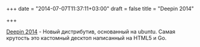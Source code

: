 +++
date = "2014-07-07T11:37:11+03:00"
draft = false
title = "Deepin 2014"

+++

<p><a href="http://www.omgubuntu.co.uk/2014/07/deepin-2014-final-released-available-download">Deepin 2014</a> -&nbsp;Новый дистрибутив, основанный на ubuntu. Самая крутость это кастомный десктоп написанный на HTML5 и Go.</p>

